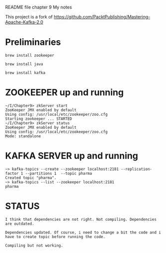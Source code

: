 README file chapter 9 My notes

This project is a fork of https://github.com/PacktPublishing/Mastering-Apache-Kafka-2.0

# Preliminaries

	brew install zookeeper

	brew install java
	
	brew install kafka


# ZOOKEEPER up and running
	~/I/Chapter9> zkServer start
	ZooKeeper JMX enabled by default
	Using config: /usr/local/etc/zookeeper/zoo.cfg
	Starting zookeeper ... STARTED
	~/I/Chapter9> zkServer status
	ZooKeeper JMX enabled by default
	Using config: /usr/local/etc/zookeeper/zoo.cfg
	Mode: standalone

# KAFKA SERVER up and running 


	~> kafka-topics --create --zookeeper localhost:2181 --replication-factor 1 --partitions 1  --topic pharma
	Created topic "pharma".
	~> kafka-topics --list --zookeeper localhost:2181
	pharma

# STATUS

	I think that dependencies are not right. Not compiling. Dependencies are outdated.

	Dependencies updated. Of course, i need to change a bit the code and i have to create topic before running the code.

	Compiling but not working.
